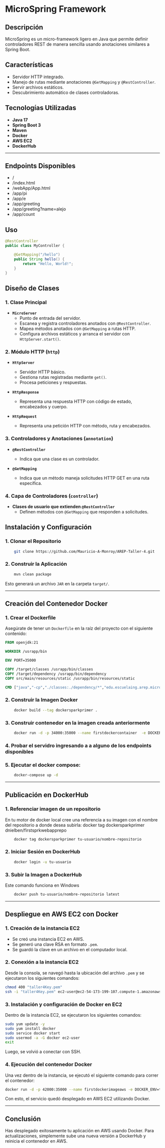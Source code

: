 # MicroSpring Framework

## Descripción
MicroSpring es un micro-framework ligero en Java que permite definir controladores REST de manera sencilla usando anotaciones similares a Spring Boot.

## Características
- Servidor HTTP integrado.
- Manejo de rutas mediante anotaciones `@GetMapping` y `@RestController`.
- Servir archivos estáticos.
- Descubrimiento automático de clases controladoras.

## Tecnologías Utilizadas
- **Java 17**
- **Spring Boot 3**
- **Maven**
- **Docker**
- **AWS EC2**
- **DockerHub**

---

## Endpoints Disponibles

- /
- /index.html
- /webApp/App.html
- /app/pi
- /app/e
- /app/greeting
- /app/greeting?name=alejo
- /app/count

## Uso
```java
@RestController
public class MyController {

    @GetMapping("/hello")
    public String hello() {
        return "Hello, World!";
    }
}
```

## Diseño de Clases

### **1. Clase Principal**
- **`MicroServer`**  
  - Punto de entrada del servidor.  
  - Escanea y registra controladores anotados con `@RestController`.  
  - Mapea métodos anotados con `@GetMapping` a rutas HTTP.  
  - Configura archivos estáticos y arranca el servidor con `HttpServer.start()`.  

### **2. Módulo HTTP (`http`)**
- **`HttpServer`**  
  - Servidor HTTP básico.  
  - Gestiona rutas registradas mediante `get()`.  
  - Procesa peticiones y respuestas.  

- **`HttpResponse`**  
  - Representa una respuesta HTTP con código de estado, encabezados y cuerpo.  

- **`HttpRequest`**  
  - Representa una petición HTTP con método, ruta y encabezados.  

### **3. Controladores y Anotaciones (`annotation`)**
- **`@RestController`**  
  - Indica que una clase es un controlador.  

- **`@GetMapping`**  
  - Indica que un método maneja solicitudes HTTP GET en una ruta específica.  

### **4. Capa de Controladores (`controller`)**
- **Clases de usuario que extienden `@RestController`**  
  - Definen métodos con `@GetMapping` que responden a solicitudes.  

## Instalación y Configuración

### 1. Clonar el Repositorio
```sh
    git clone https://github.com/Mauricio-A-Monroy/AREP-Taller-4.git
```

### 2. Construir la Aplicación
```sh
    mvn clean package
```
Esto generará un archivo `JAR` en la carpeta `target/`.

---

## Creación del Contenedor Docker

### 1. Crear el Dockerfile
Asegúrate de tener un `Dockerfile` en la raíz del proyecto con el siguiente contenido:
```dockerfile
FROM openjdk:21

WORKDIR /usrapp/bin

ENV PORT=35000

COPY /target/classes /usrapp/bin/classes
COPY /target/dependency /usrapp/bin/dependency
COPY src/main/resources/static /usrapp/bin/resources/static

CMD ["java","-cp","./classes:./dependency/*","edu.escuelaing.arep.microspring.MicroServer"]
```

### 2. Construir la Imagen Docker
```sh
    docker build --tag dockersparkprimer .
```

### 3. Construir contenedor en la imagen creada anteriormente
```sh
    docker run -d -p 34000:35000 --name firstdockercontainer  -e DOCKER_ENV=true dockersparkprimer
```

### 4. Probar el servidro ingresando a a alguno de los endpoints disponibles

### 5. Ejecutar el docker compose:
```sh
    docker-compose up -d
```
---

## Publicación en DockerHub

### 1. Referenciar imagen de un repositorio
En tu motor de docker local cree una referencia a su imagen con el nombre del repositorio a donde desea subirla:
docker tag dockersparkprimer dnielben/firstsprkwebapprepo
```sh
    docker tag dockersparkprimer tu-usuario/nombre-repositorio
```

### 2. Iniciar Sesión en DockerHub
```sh
    docker login -u tu-usuario
```

### 3. Subir la Imagen a DockerHub
Este comando funciona en Windows
```sh
    docker push tu-usuario/nombre-repositorio latest
```

---

## Despliegue en AWS EC2 con Docker

### 1. Creación de la instancia EC2

- Se creó una instancia EC2 en AWS.
- Se generó una clave RSA en formato `.pem`.
- Se guardó la clave en un archivo en el computador local.

### 2. Conexión a la instancia EC2

Desde la consola, se navegó hasta la ubicación del archivo `.pem` y se ejecutaron los siguientes comandos:

```sh
chmod 400 "taller4Key.pem"
ssh -i "taller4Key.pem" ec2-user@ec2-54-173-199-107.compute-1.amazonaws.com
```

### 3. Instalación y configuración de Docker en EC2

Dentro de la instancia EC2, se ejecutaron los siguientes comandos:

```sh
sudo yum update -y
sudo yum install docker
sudo service docker start
sudo usermod -a -G docker ec2-user
exit
```

Luego, se volvió a conectar con SSH.

### 4. Ejecución del contenedor Docker

Una vez dentro de la instancia, se ejecutó el siguiente comando para correr el contenedor:

```sh
docker run -d -p 42000:35000 --name firstdockerimageaws -e DOCKER_ENV=true mauriciomonroy/taller4arep:latest
```

Con esto, el servicio quedó desplegado en AWS EC2 utilizando Docker.

---

## Conclusión
Has desplegado exitosamente tu aplicación en AWS usando Docker. Para actualizaciones, simplemente sube una nueva versión a DockerHub y reinicia el contenedor en AWS.


